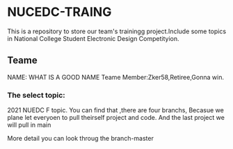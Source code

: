 # NUCEDC-TRAING
This is a repository to store our team's  trainingg project.Include some topics in National College Student Electronic Design Competityion.
## Teame
NAME: WHAT IS A GOOD NAME
Teame Member:Zker58,Retiree,Gonna win.
### The select topic:
2021 NUEDC F topic.
You can find that ,there are four branchs, Becasue we plane let everyoen to pull theirself project and code. And the last project we will pull in main


More detail you can look throug the branch-master
